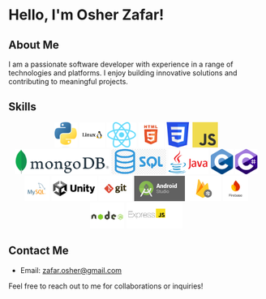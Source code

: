 # Hello, I'm Osher Zafar!

## About Me
I am a passionate software developer with experience in a range of technologies and platforms. I enjoy building innovative solutions and contributing to meaningful projects.

## Skills
<p align="center">
  <img src="./logos/Python.png" alt="Python" height="50"/>
  <img src="./logos/linux1.png" alt="Linux" height="50"/>
  <img src="./logos/React.png" alt="React" height="50"/>
  <img src="./logos/HTML1.jpg" alt="HTML" height="50"/>
  <img src="./logos/CSS.png" alt="CSS" height="50"/>
  <img src="./logos/JavaScript.png" alt="JavaScript" height="50"/>
  <img src="./logos/MONGODB.png" alt="MongoDB" height="50"/>
  <img src="./logos/sql.png" alt="SQL" height="50"/>
  <img src="./logos/Java.png" alt="Java" height="50"/>
  <img src="./logos/C.png" alt="C" height="50"/>
  <img src="./logos/csharp.png" alt="C#" height="50"/>
  <img src="./logos/mysql.svg" alt="MySQL" height="50"/>
  <img src="./logos/Unity.png" alt="Unity" height="50"/>
  <img src="./logos/git.jpg" alt="Git" height="50"/>
  <img src="./logos/androidstudio1.png" alt="Android Studio" height="50"/>
  <img src="./logos/firestore.jpg" alt="Firestore" height="50"/>
  <img src="./logos/firebase.png" alt="Firebase" height="50"/>
  <img src="./logos/nodejs.jpg" alt="Node.js" height="50"/>
  <img src="./logos/express.png" alt="Express" height="50"/>
</p>

## Contact Me
- Email: [zafar.osher@gmail.com](mailto:zafar.osher@gmail.com)

Feel free to reach out to me for collaborations or inquiries!
